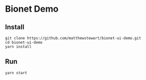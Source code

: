 # Bionet Demo

## Install
```
git clone https://github.com/matthewstewart/bionet-ui-demo.git
cd bionet-ui-demo
yarn install
```

## Run
```
yarn start
```